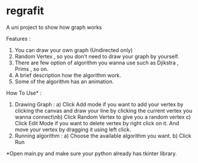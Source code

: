 # regrafit
A uni project to show how graph works


Features :
1. You can draw your own graph (Undirected only)
2. Random Vertex , so you don't need to draw your graph by yourself.
3. There are few option of algorithm you wanna use such as Djikstra , Prims , so on.
4. A brief description how the algorithm work.
5. Some of the algorithm has an animation.

How To Use* :
1. Drawing Graph :
   a) Click Add mode if you want to add your vertex by clicking the canvas and draw your line by clicking the current vertex you wanna connect\nb) Click Random Vertex to give you a random vertex
   c) Click Edit Mode if you want to delete vertex by right click on it. And move your vertex by dragging it using left click.
2. Running algorithm :
   a) Choose the available algorithm you want.
   b) Click Run
   
*Open main.py and make sure your python already has tkinter library.
